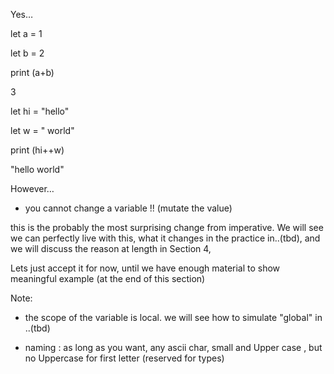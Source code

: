 Yes…

let a = 1

let b = 2

print (a+b)

3

let hi = "hello"

let w = " world"

print (hi++w)

"hello world"

However… 

- you cannot change  a variable !! (mutate the value)

this is the probably the most surprising change from imperative. We will see we can perfectly live with this, what it changes in the practice in..(tbd), and we will discuss the reason at length in Section 4, 

Lets just accept it for now, until we have enough material to show meaningful example (at the end of this section)

Note: 

- the scope of the variable is local. we will see how to simulate "global" in ..(tbd)

- naming : as long as you want, 	any ascii char, small and Upper case , but no Uppercase for first letter (reserved for types)
